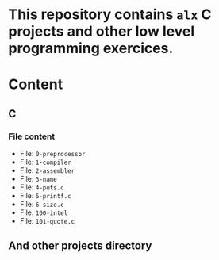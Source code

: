# This repository contains `alx` C projects and other low level programming exercices.

# Content
## C 
### File content
- File: `0-preprocessor`
- File: `1-compiler`
- File: `2-assembler`
- File: `3-name`
- File: `4-puts.c`
- File: `5-printf.c`
- File: `6-size.c`
- File: `100-intel`
- File: `101-quote.c`

## And other projects directory
